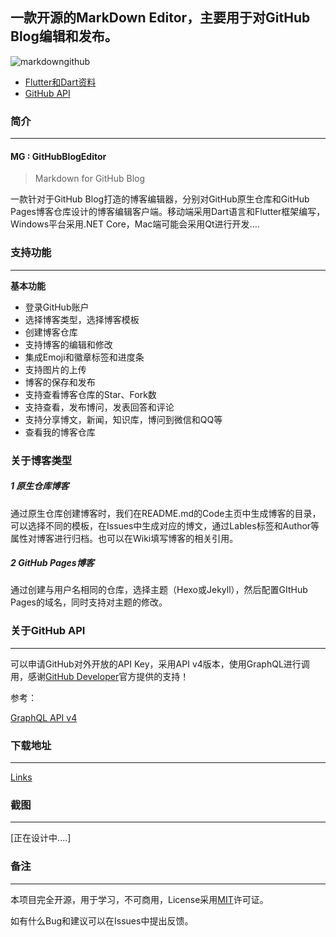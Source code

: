 ## 一款开源的MarkDown Editor，主要用于对GitHub Blog编辑和发布。

![markdowngithub](C:\Users\Administrator\Desktop\GitHubBlogEditor\img\markdowngithub.jpg)

- [Flutter和Dart资料](https://github.com/Blue-Oranges/CnblogApp/blob/master/CnblogApp.md)
- [GitHub API](https://developer.github.com/)



### 简介

------

#### MG : GitHubBlogEditor

> Markdown for GitHub Blog

一款针对于GitHub Blog打造的博客编辑器，分别对GitHub原生仓库和GitHub Pages博客仓库设计的博客编辑客户端。移动端采用Dart语言和Flutter框架编写，Windows平台采用.NET Core，Mac端可能会采用Qt进行开发....



### 支持功能

------

**基本功能**

- 登录GitHub账户
- 选择博客类型，选择博客模板
- 创建博客仓库
- 支持博客的编辑和修改
- 集成Emoji和徽章标签和进度条
- 支持图片的上传
- 博客的保存和发布
- 支持查看博客仓库的Star、Fork数
- 支持查看，发布博问，发表回答和评论
- 支持分享博文，新闻，知识库，博问到微信和QQ等
- 查看我的博客仓库



### 关于博客类型

##### 1 原生仓库博客

通过原生仓库创建博客时，我们在README.md的Code主页中生成博客的目录，可以选择不同的模板，在Issues中生成对应的博文，通过Lables标签和Author等属性对博客进行归档。也可以在Wiki填写博客的相关引用。

##### 2 GitHub Pages博客

通过创建与用户名相同的仓库，选择主题（Hexo或Jekyll），然后配置GItHub Pages的域名，同时支持对主题的修改。

### 关于GitHub API

------

可以申请GitHub对外开放的API Key，采用API v4版本，使用GraphQL进行调用，感谢[GitHub Developer](https://developer.github.com/)官方提供的支持！

参考：

[GraphQL API v4](https://developer.github.com/v4/)



### 下载地址

------

[Links]()



### 截图

------

[正在设计中....]



### 备注

------

本项目完全开源，用于学习，不可商用，License采用[MIT](https://github.com/Blue-Oranges/CnblogApp/blob/master/LICENSE.md)许可证。



如有什么Bug和建议可以在Issues中提出反馈。

